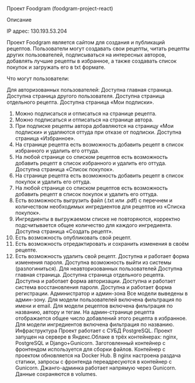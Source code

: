 Проект Foodgram (foodgram-project-react)

Описание

IP адрес: 130.193.53.204


Проект Foodgram является сайтом для создания и публикаций рецептов.
Пользователи могут создавать свои рецепты, читать рецепты других пользователей, подписываться на интересных авторов, добавлять лучшие рецепты в избранное, а также создавать список покупок и загружать его в txt формате.

Что могут пользователи:

Для авторизованных пользователей:
Доступна главная страница.
Доступна страница другого пользователя.
Доступна страница отдельного рецепта.
Доступна страница «Мои подписки».
1. Можно подписаться и отписаться на странице рецепта.
2. Можно подписаться и отписаться на странице автора.
3. При подписке рецепты автора добавляются на страницу «Мои подписки» и удаляются оттуда при отказе от подписки.
Доступна страница «Избранное».
1. На странице рецепта есть возможность добавить рецепт в список избранного и удалить его оттуда.
2. На любой странице со списком рецептов есть возможность добавить рецепт в список избранного и удалить его оттуда.
Доступна страница «Список покупок».
1. На странице рецепта есть возможность добавить рецепт в список покупок и удалить его оттуда.
2. На любой странице со списком рецептов есть возможность добавить рецепт в список покупок и удалить его оттуда.
3. Есть возможность выгрузить файл (.txt или .pdf) с перечнем и количеством необходимых ингредиентов для рецептов из «Списка покупок».
4. Ингредиенты в выгружаемом списке не повторяются, корректно подсчитывается общее количество для каждого ингредиента.
Доступна страница «Создать рецепт».
1. Есть возможность опубликовать свой рецепт.
2. Есть возможность отредактировать и сохранить изменения в своём рецепте.
3. Есть возможность удалить свой рецепт.
Доступна и работает форма изменения пароля.
Доступна возможность выйти из системы (разлогиниться).
Для неавторизованных пользователей
Доступна главная страница.
Доступна страница отдельного рецепта.
Доступна и работает форма авторизации.
Доступна и работает система восстановления пароля.
Доступна и работает форма регистрации.
Администратор и админ-зона
Все модели выведены в админ-зону.
Для модели пользователей включена фильтрация по имени и email.
Для модели рецептов включена фильтрация по названию, автору и тегам.
На админ-странице рецепта отображается общее число добавлений этого рецепта в избранное.
Для модели ингредиентов включена фильтрация по названию.
Инфраструктура
Проект работает с СУБД PostgreSQL.
Проект запущен на сервере в Яндекс.Облаке в трёх контейнерах: nginx, PostgreSQL и Django+Gunicorn. Заготовленный контейнер с фронтендом используется для сборки файлов.
Контейнер с проектом обновляется на Docker Hub.
В nginx настроена раздача статики, запросы с фронтенда переадресуются в контейнер с Gunicorn. Джанго-админка работает напрямую через Gunicorn.
Данные сохраняются в volumes.